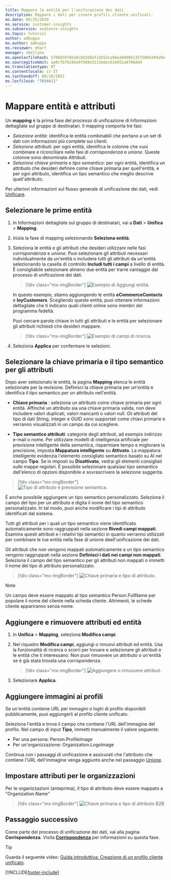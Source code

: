 ```yaml
---
title: Mappare le entità per l'unificazione dei dati
description: Mappare i dati per creare profili cliente unificati.
ms.date: 09/25/2020
ms.service: customer-insights
ms.subservice: audience-insights
ms.topic: tutorial
author: adkuppa
ms.author: adkuppa
ms.reviewer: mhart
manager: shellyha
ms.openlocfilehash: 570683876b10cb83d8af14552ca9bea9d80613575005d49a9af37cc16b8e75c9
ms.sourcegitcommit: aa0cfbf6240a9f560e3131bdec63e051a8786dd4
ms.translationtype: HT
ms.contentlocale: it-IT
ms.lasthandoff: 08/10/2021
ms.locfileid: "7034411"
---
```

# <a name="map-entities-and-attributes"></a>Mappare entità e attributi

Un **mapping** è la prima fase del processo di unificazione di Informazioni dettagliate sul gruppo di destinatari. Il mapping comporta tre fasi:

- *Selezione entità*: identifica le entità combinabili che portano a un set di dati con informazioni più complete sui clienti.
- *Selezione attributi*: per ogni entità, identifica le colonne che vuoi combinare e riconciliare nelle fasi di *corrispondenza* e *unione*. Queste colonne sono denominate *Attributi*.
- *Selezione chiave primaria e tipo semantico*: per ogni entità, identifica un attributo che desideri definire come chiave primaria per quell'entità, e per ogni attributo, identifica un tipo semantico che meglio descrive quell'attributo.

Per ulteriori informazioni sul flusso generale di unificazione dei dati, vedi [Unificare](data-unification.md).

## <a name="select-the-first-entities"></a>Selezionare le prime entità

1. In Informazioni dettagliate sul gruppo di destinatari, vai a **Dati** > **Unifica** > **Mapping**.

2. Inizia la fase di mapping selezionando **Seleziona entità**.

3. Seleziona le entità e gli attributi che desideri utilizzare nelle fasi *corrispondenza* e *unione*. Puoi selezionare gli attributi necessari individualmente da un'entità o includere tutti gli attributi da un'entità selezionando la casella di controllo **Includi tutti i campi** a livello di entità. È consigliabile selezionare almeno due entità per trarre vantaggio dal processo di unificazione dei dati.

   > [!div class="mx-imgBorder"]
   > ![Esempio di Aggiungi entità.](media/data-manager-configure-map-add-entities-example.png "Esempio di Aggiungi entità")

   In questo esempio, stiamo aggiungendo le entità **eCommerceContacts** e **loyCustomers**. Scegliendo queste entità, puoi ottenere informazioni dettagliate che ti indicano quali clienti online sono membri del programma fedeltà.
   
   Puoi cercare parole chiave in tutti gli attributi e le entità per selezionare gli attributi richiesti che desideri mappare.
   
     > [!div class="mx-imgBorder"]
   > ![Esempio di campi di ricerca.](media/data-manager-configure-map-search-fields-example.png "Esempio di campi di ricerca")

4. Seleziona **Applica** per confermare le selezioni.

## <a name="select-primary-key-and-semantic-type-for-attributes"></a>Selezionare la chiave primaria e il tipo semantico per gli attributi

Dopo aver selezionato le entità, la pagina **Mapping** elenca le entità selezionate per la revisione. Definisci la chiave primaria per un'entità e identifica il tipo semantico per un attributo nell'entità.

- **Chiave primaria** : seleziona un attributo come chiave primaria per ogni entità. Affinché un attributo sia una chiave primaria valida, non deve includere valori duplicati, valori mancanti o valori null. Gli attributi del tipo di dati String, integer e GUID sono supportati come chiavi primarie e verranno visualizzati in un campo da cui scegliere.

- **Tipo semantico attributi**: categorie degli attributi, ad esempio indirizzo e-mail o nome. Per utilizzare modelli di intelligenza artificiale per previsione intelligente della semantica, risparmiare tempo e migliorare la precisione, imposta **Mappatura intelligente** su **Attivato**. La mappatura intelligente evidenzia l'elemento consigliato semantico basato su AI nel campo **Tipo**. Se lo imposti su **Disattivato**, vedrai gli elementi consigliati sulle mappe regolari. È possibile selezionare qualsiasi tipo semantico dall'elenco di opzioni disponibile e sovrascrivere la selezione suggerita.

> [!div class="mx-imgBorder"]
> ![Tipo di attributo e previsione semantica.](media/data-manager-configure-map-add-attributes-semantic-prediction.png "Tipo di attributo e previsione semantica")

È anche possibile aggiungere un tipo semantico personalizzato. Seleziona il campo del tipo per un attributo e digita il nome del tipo semantico personalizzato. In tal modo, puoi anche modificare i tipi di attributo identificati dal sistema.

Tutti gli attributi per i quali un tipo semantico viene identificato automaticamente sono raggruppati nella sezione **Rivedi campi mappati**. Esamina questi attributi e i relativi tipi semantici in quanto verranno utilizzati per combinare le tue entità nella fase di unione deell'unificazione dei dati.

Gli attributi che non vengono mappati automaticamente a un tipo semantico vengono raggruppati nella sezione **Definisci i dati nei campi non mappati**. Seleziona il campo del tipo semantico per gli attributi non mappati o immetti il nome del tipo di attributo personalizzato.

> [!div class="mx-imgBorder"]
> ![Chiave primaria e tipo di attributo.](media/data-manager-configure-map-add-attributes.png "Chiave primaria e tipo di attributo")

> [!NOTE]
> Un campo deve essere mappato al tipo semantico Person.FullName per popolare il nome del cliente nella scheda cliente. Altrimenti, le schede cliente appariranno senza nome. 

## <a name="add-and-remove-attributes-and-entities"></a>Aggiungere e rimuovere attributi ed entità

1. In **Unifica** > **Mapping**, seleziona **Modifica campi**.

2. Nel riquadro **Modifica campi**, aggiungi o rimuovi attributi ed entità. Usa la funzionalità di ricerca o scorri per trovare e selezionare gli attributi e le entità che ti interessano. Non puoi rimuovere un attributo o un'entità se è già stata trovata una corrispondenza.

   > [!div class="mx-imgBorder"]
   > ![Aggiungere o rimuovere attributi.](media/configure-data-map-edit.png "Aggiungere o rimuovere attributi")

3. Selezionare **Applica**.

## <a name="add-images-to-profiles"></a>Aggiungere immagini ai profili

Se un'entità contiene URL per immagini o loghi di profilo disponibili pubblicamente, puoi aggiungerli al profilo cliente unificato.

Seleziona l'entità e trova il campo che contiene l'URL dell'immagine del profilo. Nel campo di input **Tipo**, immetti manualmente il valore seguente: 
- Per una persona: Person.ProfileImage
- Per un'organizzazione: Organization.LogoImage

Continua con i passaggi di unificazione e assicurati che l'attributo che contiene l'URL dell'immagine venga aggiunto anche nel passaggio [Unione](merge-entities.md).

## <a name="set-attributes-for-organizations"></a>Impostare attributi per le organizzazioni

Per le organizzazioni (anteprima), il tipo di attributo deve essere mappato a "Organization.Name"
> [!div class="mx-imgBorder"]
> ![Chiave primaria e tipo di attributo B2B](media/configure-data-map-edit-b2b.png "Chiave primaria e tipo di attributo B2B")

## <a name="next-step"></a>Passaggio successivo

Come parte del processo di unificazione dei dati, vai alla pagina **Corrispondenza**. Visita [**Corrispondenza**](match-entities.md) per informazioni su questa fase.

> [!TIP]
> Guarda il seguente video: [Guida introduttiva: Creazione di un profilo cliente unificato](https://youtu.be/oBfGEhucAxs).


[!INCLUDE[footer-include](../includes/footer-banner.md)]
